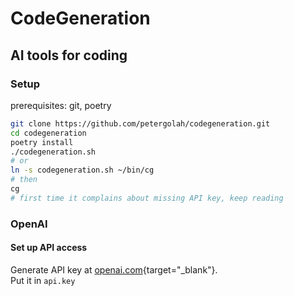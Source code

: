 # CodeGeneration
## AI tools for coding


### Setup
prerequisites: git, poetry
```sh
git clone https://github.com/petergolah/codegeneration.git
cd codegeneration
poetry install
./codegeneration.sh
# or
ln -s codegeneration.sh ~/bin/cg
# then
cg
# first time it complains about missing API key, keep reading
```
### OpenAI

#### Set up API access
Generate API key at [openai.com](https://beta.openai.com/){target="_blank"}.  
Put it in `api.key`
